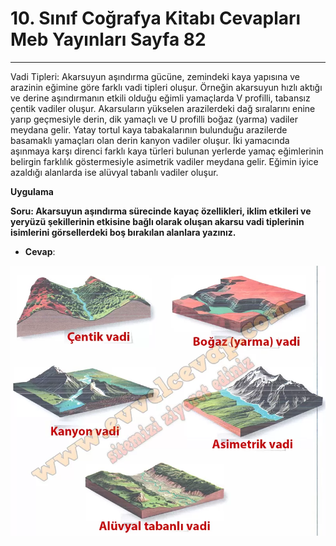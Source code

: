 # 10. Sınıf Coğrafya Kitabı Cevapları Meb Yayınları Sayfa 82

---

Vadi Tipleri: Akarsuyun aşındırma gücüne, zemindeki kaya yapısına ve arazinin eğimine göre farklı vadi tipleri oluşur. Örneğin akarsuyun hızlı aktığı ve derine aşındırmanın etkili olduğu eğimli yamaçlarda V profilli, tabansız çentik vadiler oluşur. Akarsuların yükselen arazilerdeki dağ sıralarını enine yarıp geçmesiyle derin, dik yamaçlı ve U profilli boğaz (yarma) vadiler meydana gelir. Yatay tortul kaya tabakalarının bulunduğu arazilerde basamaklı yamaçları olan derin kanyon vadiler oluşur. İki yamacında aşınmaya karşı direnci farklı kaya türleri bulunan yerlerde yamaç eğimlerinin belirgin farklılık göstermesiyle asimetrik vadiler meydana gelir. Eğimin iyice azaldığı alanlarda ise alüvyal tabanlı vadiler oluşur.

**Uygulama**

**Soru: Akarsuyun aşındırma sürecinde kayaç özellikleri, iklim etkileri ve yeryüzü şekillerinin etkisine bağlı olarak oluşan akarsu vadi tiplerinin isimlerini görsellerdeki boş bırakılan alanlara yazınız.**

-   **Cevap**:

![Image 1](./image_1.webp)